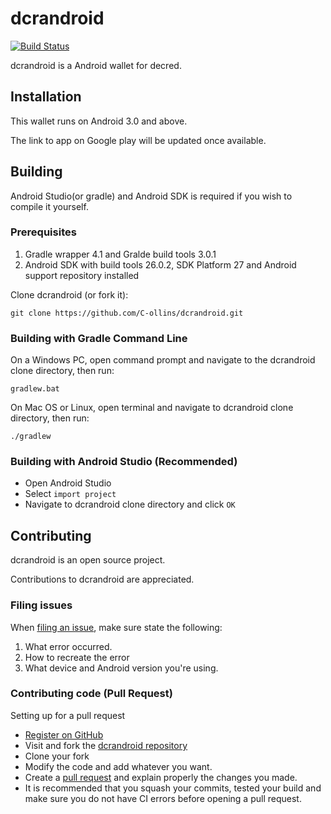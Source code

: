 # dcrandroid
[![Build Status](https://travis-ci.org/C-ollins/decrediton-android.svg?branch=master)](https://travis-ci.org/C-ollins/decrediton-android)

dcrandroid is a Android wallet for decred.

## Installation
This wallet runs on Android 3.0 and above.

The link to app on Google play will be updated once available.

## Building
Android Studio(or gradle) and Android SDK is required if you wish to compile it yourself.
### Prerequisites
1. Gradle wrapper 4.1 and Gralde build tools 3.0.1
2. Android SDK with build tools 26.0.2, SDK Platform 27 and Android support repository installed

Clone dcrandroid (or fork it):

    git clone https://github.com/C-ollins/dcrandroid.git
### Building with Gradle Command Line
On a Windows PC, open command prompt and navigate to the dcrandroid clone directory, then run:
    
    gradlew.bat

On Mac OS or Linux, open terminal and navigate to dcrandroid clone directory, then run:

    ./gradlew

### Building with Android Studio (Recommended)
* Open Android Studio
* Select `import project`
* Navigate to dcrandroid clone directory and click `OK`
## Contributing
dcrandroid is an open source project.

Contributions to dcrandroid are appreciated.
### Filing issues
When [filing an issue](https://github.com/C-ollins/dcrandroid/issues), make sure state the following:
1. What error occurred.
2. How to recreate the error
3. What device and Android version you're using.
### Contributing code (Pull Request)
Setting up for a pull request
* [Register on GitHub](http://github.com)
* Visit and fork the [dcrandroid repository](https://github.com/C-ollins/dcrandroid)
* Clone your fork
* Modify the code and add whatever you want.
* Create a [pull request](https://github.com/C-ollins/dcrandroid/pull/new) and explain properly the changes you made.
* It is recommended that you squash your commits, tested your build and make sure you do not have CI errors before opening a pull request.